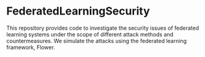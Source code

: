 # FederatedLearningSecurity

This repository provides code to investigate the security issues of federated learning systems under the scope of different attack methods and countermeasures. We simulate the attacks using the federated learning framework, Flower.
